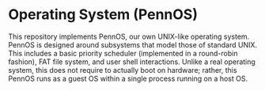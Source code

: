 # Operating System (PennOS)
This repository implements PennOS, our own UNIX-like operating system. PennOS is designed around subsystems that model those of standard UNIX. This includes a basic priority scheduler (implemented in a round-robin fashion), FAT file system, and user shell interactions. Unlike a real operating system, this does not require to actually boot on hardware; rather, this PennOS runs as a guest OS within a single process running on a host OS.
